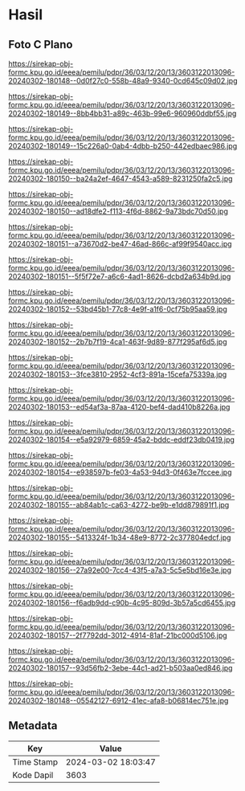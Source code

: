 # Hasil

## Foto C Plano

https://sirekap-obj-formc.kpu.go.id/eeea/pemilu/pdpr/36/03/12/20/13/3603122013096-20240302-180148--0d0f27c0-558b-48a9-9340-0cd645c09d02.jpg

https://sirekap-obj-formc.kpu.go.id/eeea/pemilu/pdpr/36/03/12/20/13/3603122013096-20240302-180149--8bb4bb31-a89c-463b-99e6-960960ddbf55.jpg

https://sirekap-obj-formc.kpu.go.id/eeea/pemilu/pdpr/36/03/12/20/13/3603122013096-20240302-180149--15c226a0-0ab4-4dbb-b250-442edbaec986.jpg

https://sirekap-obj-formc.kpu.go.id/eeea/pemilu/pdpr/36/03/12/20/13/3603122013096-20240302-180150--ba24a2ef-4647-4543-a589-8231250fa2c5.jpg

https://sirekap-obj-formc.kpu.go.id/eeea/pemilu/pdpr/36/03/12/20/13/3603122013096-20240302-180150--ad18dfe2-f113-4f6d-8862-9a73bdc70d50.jpg

https://sirekap-obj-formc.kpu.go.id/eeea/pemilu/pdpr/36/03/12/20/13/3603122013096-20240302-180151--a73670d2-be47-46ad-866c-af99f9540acc.jpg

https://sirekap-obj-formc.kpu.go.id/eeea/pemilu/pdpr/36/03/12/20/13/3603122013096-20240302-180151--5f5f72e7-a6c6-4ad1-8626-dcbd2a634b9d.jpg

https://sirekap-obj-formc.kpu.go.id/eeea/pemilu/pdpr/36/03/12/20/13/3603122013096-20240302-180152--53bd45b1-77c8-4e9f-a1f6-0cf75b95aa59.jpg

https://sirekap-obj-formc.kpu.go.id/eeea/pemilu/pdpr/36/03/12/20/13/3603122013096-20240302-180152--2b7b7f19-4ca1-463f-9d89-877f295af6d5.jpg

https://sirekap-obj-formc.kpu.go.id/eeea/pemilu/pdpr/36/03/12/20/13/3603122013096-20240302-180153--3fce3810-2952-4cf3-891a-15cefa75339a.jpg

https://sirekap-obj-formc.kpu.go.id/eeea/pemilu/pdpr/36/03/12/20/13/3603122013096-20240302-180153--ed54af3a-87aa-4120-bef4-dad410b8226a.jpg

https://sirekap-obj-formc.kpu.go.id/eeea/pemilu/pdpr/36/03/12/20/13/3603122013096-20240302-180154--e5a92979-6859-45a2-bddc-eddf23db0419.jpg

https://sirekap-obj-formc.kpu.go.id/eeea/pemilu/pdpr/36/03/12/20/13/3603122013096-20240302-180154--e938597b-fe03-4a53-94d3-0f463e7fccee.jpg

https://sirekap-obj-formc.kpu.go.id/eeea/pemilu/pdpr/36/03/12/20/13/3603122013096-20240302-180155--ab84ab1c-ca63-4272-be9b-e1dd879891f1.jpg

https://sirekap-obj-formc.kpu.go.id/eeea/pemilu/pdpr/36/03/12/20/13/3603122013096-20240302-180155--5413324f-1b34-48e9-8772-2c377804edcf.jpg

https://sirekap-obj-formc.kpu.go.id/eeea/pemilu/pdpr/36/03/12/20/13/3603122013096-20240302-180156--27a92e00-7cc4-43f5-a7a3-5c5e5bd16e3e.jpg

https://sirekap-obj-formc.kpu.go.id/eeea/pemilu/pdpr/36/03/12/20/13/3603122013096-20240302-180156--f6adb9dd-c90b-4c95-809d-3b57a5cd6455.jpg

https://sirekap-obj-formc.kpu.go.id/eeea/pemilu/pdpr/36/03/12/20/13/3603122013096-20240302-180157--2f7792dd-3012-4914-81af-21bc000d5106.jpg

https://sirekap-obj-formc.kpu.go.id/eeea/pemilu/pdpr/36/03/12/20/13/3603122013096-20240302-180157--93d56fb2-3ebe-44c1-ad21-b503aa0ed846.jpg

https://sirekap-obj-formc.kpu.go.id/eeea/pemilu/pdpr/36/03/12/20/13/3603122013096-20240302-180148--05542127-6912-41ec-afa8-b06814ec751e.jpg


## Metadata

| Key        | Value               |
| ---------- | ------------------- |
| Time Stamp | 2024-03-02 18:03:47 |
| Kode Dapil | 3603                |



